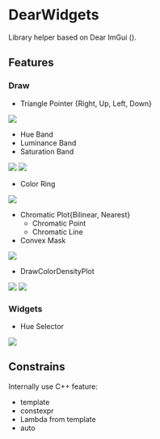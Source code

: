 # DearWidgets
Library helper based on Dear ImGui ().

## Features
### Draw
* Triangle Pointer {Right, Up, Left, Down}

<img src="https:\\github.com\soufianekhiat\DearWidgetsImages\Images\dearwidgetsdemo_mRxPnn8bNH.png">

* Hue Band
* Luminance Band
* Saturation Band

![](..\DearWidgetsImages\Images\dearwidgetsdemo_mw6vQsfBi7.png)
![](..\DearWidgetsImages\Images\dearwidgetsdemo_4ufS2JkG81.png)

* Color Ring

![](..\DearWidgetsImages\Images\GQLfC3C7Jk.gif)

* Chromatic Plot{Bilinear, Nearest}
    * Chromatic Point
    * Chromatic Line
* Convex Mask

![](..\DearWidgetsImages\Images\kYA3Dw6TmH.gif)

* DrawColorDensityPlot

![](..\DearWidgetsImages\Images\us8Fc2jkIh.png)
![](..\DearWidgetsImages\Images\yEGBSzv2F8.gif)

### Widgets
* Hue Selector

![](..\DearWidgetsImages\Images\W0Q9VXNeGK.gif)

## Constrains
Internally use C++ feature:
* template
* constexpr
* Lambda from template
* auto
